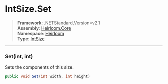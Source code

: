 # IntSize.Set

> **Framework**: .NETStandard,Version=v2.1  
> **Assembly**: [Heirloom.Core][0]  
> **Namespace**: [Heirloom][0]  
> **Type**: [IntSize][1]

--------------------------------------------------------------------------------

### Set(int, int)

Sets the components of this size.

```cs
public void Set(int width, int height)
```

[0]: ../Heirloom.Core.md
[1]: Heirloom.IntSize.md

